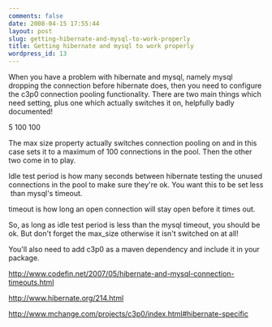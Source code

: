 ```yaml
---
comments: false
date: 2008-04-15 17:55:44
layout: post
slug: getting-hibernate-and-mysql-to-work-properly
title: Getting hibernate and mysql to work properly
wordpress_id: 13
---
```


When you have a problem with hibernate and mysql, namely mysql dropping the connection before hibernate does, then you need to configure the c3p0 connection pooling functionality. There are two main things which need setting, plus one which actually switches it on, helpfully badly documented!

<property name="c3p0.idle_test_period">5</property>
<property name="c3p0.timeout">100</property>
<property name="c3p0.max_size">100</property>

The max size property actually switches connection pooling on and in this case sets it to a maximum of 100 connections in the pool. Then the other two come in to play.

Idle test period is how many seconds between hibernate testing the unused connections in the pool to make sure they're ok. You want this to be set less than mysql's timeout.

timeout is how long an open connection will stay open before it times out.

So, as long as idle test period is less than the mysql timeout, you should be ok. But don't forget the max_size otherwise it isn't switched on at all!

You'll also need to add c3p0 as a maven dependency and include it in your package.

http://www.codefin.net/2007/05/hibernate-and-mysql-connection-timeouts.html

http://www.hibernate.org/214.html

http://www.mchange.com/projects/c3p0/index.html#hibernate-specific
